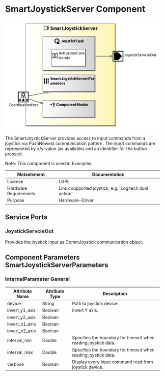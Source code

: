 <!--- This file is generated from the SmartJoystickServer.componentDocumentation model --->
<!--- do not modify this file manually as it will by automatically overwritten by the code generator, modify the model instead and re-generate this file --->

# SmartJoystickServer Component

![SmartJoystickServer-ComponentImage](https://github.com/Servicerobotics-Ulm/ComponentRepository/blob/master/SmartJoystickServer/model/SmartJoystickServerComponentDefinition.jpg)

The SmartJoystickServer provides access to input commands from a joystick via PushNewest communication pattern. The input commands are represented by x/y-value (as available) and an identifier for the button pressed.

Note: This component is used in Examples. 

| Metaelement | Documentation |
|-------------|---------------|
| License | LGPL |
| Hardware Requirements | Linux supported joystick, e.g. 'Logitech dual action' |
| Purpose | 	Hardware-Driver |



## Service Ports

### JoystickServcieOut

Provides the joystick input as CommJoystick communication object. 


## Component Parameters SmartJoystickServerParameters

### InternalParameter General

| Attribute Name | Attribute Type | Description |
|----------------|----------------|-------------|
| device | String | Path to joystick device. |
| invert_y1_axis | Boolean | Invert Y axis. |
| invert_y2_axis | Boolean |  |
| invert_x1_axis | Boolean |  |
| invert_x2_axis | Boolean |  |
| interval_min | Double | Specifies the boundary for timeout when reading joystick data. |
| interval_max | Double | Specifies the boundary for timeout when reading joystick data. |
| verbose | Boolean | Display every input command read from joystick device. |

